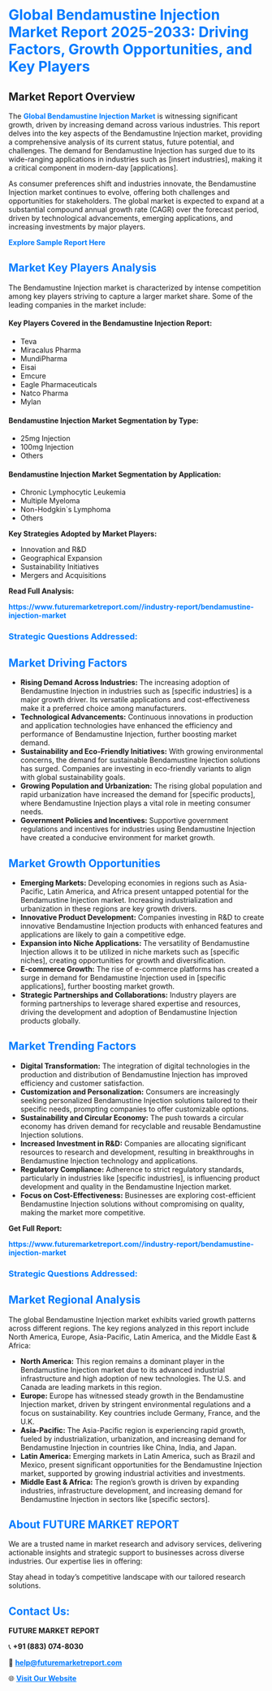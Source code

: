 <h1 style="color: #007BFF;">Global Bendamustine Injection Market Report 2025-2033: Driving Factors, Growth Opportunities, and Key Players</h1>

<section id="overview">
<h2>Market Report Overview</h2>
<p>The <a href="https://www.futuremarketreport.com//industry-report/bendamustine-injection-market" style="color: #007BFF; text-decoration: none;"><strong>Global Bendamustine Injection Market</strong></a> is witnessing significant growth, driven by increasing demand across various industries. This report delves into the key aspects of the Bendamustine Injection market, providing a comprehensive analysis of its current status, future potential, and challenges. The demand for Bendamustine Injection has surged due to its wide-ranging applications in industries such as [insert industries], making it a critical component in modern-day [applications].</p>
<p>As consumer preferences shift and industries innovate, the Bendamustine Injection market continues to evolve, offering both challenges and opportunities for stakeholders. The global market is expected to expand at a substantial compound annual growth rate (CAGR) over the forecast period, driven by technological advancements, emerging applications, and increasing investments by major players.</p>
</section>

<section id="overview">
<p><a href="https://www.futuremarketreport.com//request-sample/reportId=79736" style="color: #007BFF; text-decoration: none;"><strong>Explore Sample Report Here</strong></a></p>
</section>

<section id="key-players">
<h2 style="color: #007BFF;">Market Key Players Analysis</h2>
<p>The Bendamustine Injection market is characterized by intense competition among key players striving to capture a larger market share. Some of the leading companies in the market include:</p>
<h4>Key Players Covered in the Bendamustine Injection Report:</h4>
<ul><li>Teva</li><li>Miracalus Pharma</li><li>MundiPharma</li><li>Eisai</li><li>Emcure</li><li>Eagle Pharmaceuticals</li><li>Natco Pharma</li><li>Mylan</li></ul>
<h4>Bendamustine Injection Market Segmentation by Type:</h4>
<ul><li>25mg Injection</li><li>100mg Injection</li><li>Others</li></ul>

<h4>Bendamustine Injection Market Segmentation by Application:</h4>
<ul><li>Chronic Lymphocytic Leukemia</li><li>Multiple Myeloma</li><li>Non-Hodgkin`s Lymphoma</li><li>Others</li></ul>
<p><strong>Key Strategies Adopted by Market Players:</strong></p>
<ul>
<li>Innovation and R&D</li>
<li>Geographical Expansion</li>
<li>Sustainability Initiatives</li>
<li>Mergers and Acquisitions</li>
</ul>
</section>

<section>
<p><strong>Read Full Analysis: </strong></p><a href="https://www.futuremarketreport.com//industry-report/bendamustine-injection-market" style="color: #007BFF; text-decoration: none;"><strong>https://www.futuremarketreport.com//industry-report/bendamustine-injection-market</strong></a>
<h3 style="color: #007BFF;">Strategic Questions Addressed:</h3>
</section>

<section id="driving-factors">
<h2 style="color: #007BFF;">Market Driving Factors</h2>
<ul>
<li><strong>Rising Demand Across Industries:</strong> The increasing adoption of Bendamustine Injection in industries such as [specific industries] is a major growth driver. Its versatile applications and cost-effectiveness make it a preferred choice among manufacturers.</li>
<li><strong>Technological Advancements:</strong> Continuous innovations in production and application technologies have enhanced the efficiency and performance of Bendamustine Injection, further boosting market demand.</li>
<li><strong>Sustainability and Eco-Friendly Initiatives:</strong> With growing environmental concerns, the demand for sustainable Bendamustine Injection solutions has surged. Companies are investing in eco-friendly variants to align with global sustainability goals.</li>
<li><strong>Growing Population and Urbanization:</strong> The rising global population and rapid urbanization have increased the demand for [specific products], where Bendamustine Injection plays a vital role in meeting consumer needs.</li>
<li><strong>Government Policies and Incentives:</strong> Supportive government regulations and incentives for industries using Bendamustine Injection have created a conducive environment for market growth.</li>
</ul>
</section>

<section id="growth-opportunities">
<h2 style="color: #007BFF;">Market Growth Opportunities</h2>
<ul>
<li><strong>Emerging Markets:</strong> Developing economies in regions such as Asia-Pacific, Latin America, and Africa present untapped potential for the Bendamustine Injection market. Increasing industrialization and urbanization in these regions are key growth drivers.</li>
<li><strong>Innovative Product Development:</strong> Companies investing in R&D to create innovative Bendamustine Injection products with enhanced features and applications are likely to gain a competitive edge.</li>
<li><strong>Expansion into Niche Applications:</strong> The versatility of Bendamustine Injection allows it to be utilized in niche markets such as [specific niches], creating opportunities for growth and diversification.</li>
<li><strong>E-commerce Growth:</strong> The rise of e-commerce platforms has created a surge in demand for Bendamustine Injection used in [specific applications], further boosting market growth.</li>
<li><strong>Strategic Partnerships and Collaborations:</strong> Industry players are forming partnerships to leverage shared expertise and resources, driving the development and adoption of Bendamustine Injection products globally.</li>
</ul>
</section>

<section id="trending-factors">
<h2 style="color: #007BFF;">Market Trending Factors</h2>
<ul>
<li><strong>Digital Transformation:</strong> The integration of digital technologies in the production and distribution of Bendamustine Injection has improved efficiency and customer satisfaction.</li>
<li><strong>Customization and Personalization:</strong> Consumers are increasingly seeking personalized Bendamustine Injection solutions tailored to their specific needs, prompting companies to offer customizable options.</li>
<li><strong>Sustainability and Circular Economy:</strong> The push towards a circular economy has driven demand for recyclable and reusable Bendamustine Injection solutions.</li>
<li><strong>Increased Investment in R&D:</strong> Companies are allocating significant resources to research and development, resulting in breakthroughs in Bendamustine Injection technology and applications.</li>
<li><strong>Regulatory Compliance:</strong> Adherence to strict regulatory standards, particularly in industries like [specific industries], is influencing product development and quality in the Bendamustine Injection market.</li>
<li><strong>Focus on Cost-Effectiveness:</strong> Businesses are exploring cost-efficient Bendamustine Injection solutions without compromising on quality, making the market more competitive.</li>
</ul>
</section>

<section>
<p><strong>Get Full Report: </strong></p><a href="https://www.futuremarketreport.com//industry-report/bendamustine-injection-market" style="color: #007BFF; text-decoration: none;"><strong>https://www.futuremarketreport.com//industry-report/bendamustine-injection-market</strong></a>
<h3 style="color: #007BFF;">Strategic Questions Addressed:</h3>
</section>


<section id="regional-analysis">
<h2 style="color: #007BFF;">Market Regional Analysis</h2>
<p>The global Bendamustine Injection market exhibits varied growth patterns across different regions. The key regions analyzed in this report include North America, Europe, Asia-Pacific, Latin America, and the Middle East & Africa:</p>
<ul>
<li><strong>North America:</strong> This region remains a dominant player in the Bendamustine Injection market due to its advanced industrial infrastructure and high adoption of new technologies. The U.S. and Canada are leading markets in this region.</li>
<li><strong>Europe:</strong> Europe has witnessed steady growth in the Bendamustine Injection market, driven by stringent environmental regulations and a focus on sustainability. Key countries include Germany, France, and the U.K.</li>
<li><strong>Asia-Pacific:</strong> The Asia-Pacific region is experiencing rapid growth, fueled by industrialization, urbanization, and increasing demand for Bendamustine Injection in countries like China, India, and Japan.</li>
<li><strong>Latin America:</strong> Emerging markets in Latin America, such as Brazil and Mexico, present significant opportunities for the Bendamustine Injection market, supported by growing industrial activities and investments.</li>
<li><strong>Middle East & Africa:</strong> The region’s growth is driven by expanding industries, infrastructure development, and increasing demand for Bendamustine Injection in sectors like [specific sectors].</li>
</ul>
</section>

<footer>
<h2 style="color: #007BFF;">About FUTURE MARKET REPORT</h2>
<p>We are a trusted name in market research and advisory services, delivering actionable insights and strategic support to businesses across diverse industries. Our expertise lies in offering:</p>

<p>Stay ahead in today’s competitive landscape with our tailored research solutions.</p>

<h2 style="color: #007BFF;">Contact Us:</h2>
<p><strong>FUTURE MARKET REPORT</strong></p>
<p>📞 <strong>+91 (883) 074-8030</strong></p>
<p>📧 <strong><a href="mailto:help@futuremarketreport.com" style="color: #007BFF;">help@futuremarketreport.com</a></strong></p>
<p>🌐 <strong><a href="https://www.futuremarketreport.com/" style="color: #007BFF;">Visit Our Website</a></strong></p>
</footer>